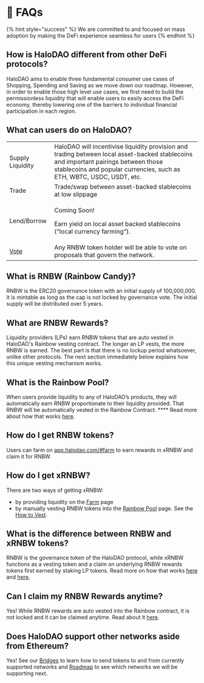 # 🤔 FAQs

{% hint style="success" %}
We are committed to and focused on mass adoption by making the DeFi experience seamless for users
{% endhint %}

## How is HaloDAO different from other DeFi protocols?

HaloDAO aims to enable three fundamental consumer use cases of Shopping, Spending and Saving as we move down our roadmap. However, in order to enable those high level use cases, we first need to build the permissionless liquidity that will enable users to easily access the DeFi economy, thereby lowering one of the barriers to individual financial participation in each region.&#x20;

## What can users do on HaloDAO?

|                                    |                                                                                                                                                                                                              |
| ---------------------------------- | ------------------------------------------------------------------------------------------------------------------------------------------------------------------------------------------------------------ |
| Supply Liquidity                   | HaloDAO will incentivise liquidity provision and trading between local asset-backed stablecoins and important pairings between those stablecoins and popular currencies, such as ETH, WBTC, USDC, USDT, etc. |
| Trade                              | Trade/swap between asset-backed stablecoins at low slippage                                                                                                                                                  |
| Lend/Borrow                        | <p>Coming Soon!</p><p>Earn yield on local asset backed stablecoins (“local currency farming”). </p>                                                                                                          |
| [Vote](get-started/how-to-vote.md) | Any RNBW token holder will be able to vote on proposals that govern the network.                                                                                                                             |

## What is RNBW (Rainbow Candy)?

RNBW is the ERC20 governance token with an initial supply of 100,000,000. It is mintable as long as the cap is not locked by governance vote. The initial supply will be distributed over 5 years.

## What are RNBW Rewards?

Liquidity providers (LPs) earn RNBW tokens that are auto vested in HaloDAO's Rainbow vesting contract. The longer an LP vests, the more RNBW is earned. The best part is that there is no lockup period whatsoever, unlike other protocols. The next section immediately below explains how this unique vesting mechanism works.

## What is the Rainbow Pool?

When users provide liquidity to any of HaloDAO’s products, they will automatically earn RNBW proportionate to their liquidity provided. That RNBW will be automatically vested in the Rainbow Contract. **** Read more about how that works [here](products/rainbow-pool/how-vesting-works.md).

## **How do I get RNBW tokens**?

Users can farm on [app.halodao.com/#farm](http://app.halodao.com/#farm) to earn rewards in xRNBW and claim it for RNBW

## **How do I get xRNBW**?

There are two ways of getting xRNBW:

* by providing liquidity on the [Farm](https://app.halodao.com/#/farm) page&#x20;
* by manually vesting RNBW tokens into the [Rainbow Pool](https://app.halodao.com/#/vesting) page. See the [How to Vest](get-started/how-to-earn/how-to-vest-dessert-pool/).

## **What is the difference between RNBW and xRNBW tokens?**

RNBW is the governance token of the HaloDAO protocol, while xRNBW functions as a vesting token and a claim on underlying RNBW rewards tokens first earned by staking LP tokens. Read more on how that works [here](get-started/how-to-earn/how-to-farm.md) and [here](products/rainbow-pool/how-vesting-works.md)**.**

## Can I claim my RNBW Rewards anytime?

Yes! While RNBW rewards are auto vested into the Rainbow contract, it is not locked and it can be claimed anytime. Read about it [here](get-started/how-to-earn/how-to-vest-dessert-pool/how-to-claim-harvest.md).

## Does HaloDAO support other networks aside from Ethereum?

Yes! See our [Bridges](https://docs.halodao.com/products/bridges) to learn how to send tokens to and from currently supported networks and [Roadmap](https://docs.halodao.com/roadmap/overview) to see which networks we will be supporting next.&#x20;

##



